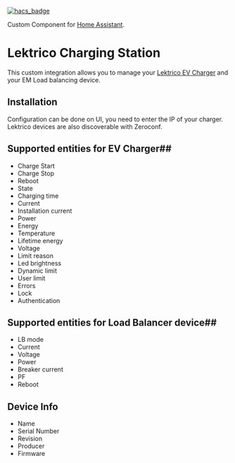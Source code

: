 [![hacs_badge](https://img.shields.io/badge/HACS-Custom-41BDF5.svg?style=for-the-badge)](https://github.com/hacs/integration)

Custom Component for [Home Assistant](http://www.home-assistant.io).

# Lektrico Charging Station
This custom integration allows you to manage your [Lektrico EV Charger](https://lektri.co/charging-solutions/1p7k/) and your EM Load balancing device.

## Installation ##
Configuration can be done on UI, you need to enter the IP of your charger.
Lektrico devices are also discoverable with Zeroconf.

## Supported entities for EV Charger##
- Charge Start
- Charge Stop
- Reboot
- State
- Charging time
- Current
- Installation current
- Power
- Energy
- Temperature
- Lifetime energy
- Voltage
- Limit reason
- Led brightness
- Dynamic limit
- User limit
- Errors
- Lock
- Authentication

## Supported entities for Load Balancer device##
- LB mode
- Current
- Voltage
- Power
- Breaker current
- PF
- Reboot

## Device Info ##
- Name
- Serial Number
- Revision
- Producer
- Firmware
